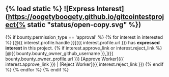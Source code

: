 {% load static %}
![Express Interest](https://oogetyboogety.github.io/gitcointestproject{% static "status/open-copy.svg" %})
--------------------

{% if bounty.permission_type == 'approval' %} 
{% for interest in interested %} 
[@{{ interest.profile.handle }}]({{ interest.profile.url }}) has __expressed interest__ in this project.
	{% if interest.approve_link or interest.reject_link %}
[@{{ bounty.bounty_owner_github_username }},]({{ bounty.bounty_owner_profile.url }}) [Approve Worker]({{ interest.approve_link }}) | [Reject Worker]({{ interest.reject_link }})
	{% endif %}
{% endfor %}
{% endif %}
